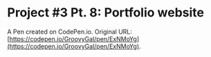 # Project #3 Pt. 8: Portfolio website

A Pen created on CodePen.io. Original URL: [https://codepen.io/GroovyGal/pen/ExNMoYg](https://codepen.io/GroovyGal/pen/ExNMoYg).


